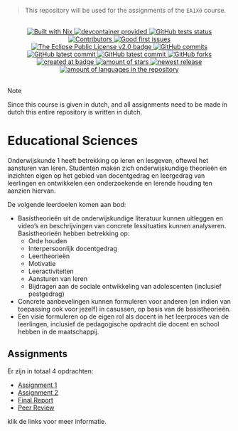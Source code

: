 > This repository will be used for the assignments of the `EA1X0` course. 

<br>
<center>
    <a href="https://nixos.org">
        <img src="https://img.shields.io/badge/Built_With-Nix-5277C3.svg?style=flat&logo=nixos&labelColor=73C3D5" alt="Built with Nix"/>
    </a>
    <a href="https://containers.dev/">
        <img src="https://img.shields.io/badge/devcontainer-provided-green?style=flat" alt="devcontainer provided"/>
    </a>
    <a href="https://github.com/Tygo-van-den-Hurk/TUe-EA1X0-Educational-Sciences-2023-2024/actions/workflows/nix-github-actions.yml">
        <img src="https://github.com/Tygo-van-den-Hurk/TUe-EA1X0-Educational-Sciences-2023-2024/workflows/Nix%20Flake%20Checks/badge.svg?style=flat" alt="GitHub tests status" />
    </a>
    <a href="https://github.com/Tygo-van-den-Hurk/TUe-EA1X0-Educational-Sciences-2023-2024/graphs/contributors">
        <img src="https://img.shields.io/github/contributors/Tygo-van-den-Hurk/TUe-EA1X0-Educational-Sciences-2023-2024?style=flat" alt="Contributors"/>
    </a>
    <a href="https://github.com/Tygo-van-den-Hurk/TUe-EA1X0-Educational-Sciences-2023-2024/issues?q=is%3Aissue+is%3Aopen+label%3A%22good+first+issue%22">
        <img src="https://img.shields.io/github/issues/Tygo-van-den-Hurk/TUe-EA1X0-Educational-Sciences-2023-2024/good%20first%20issue?style=flat" alt="Good first issues" />
    </a>
    <a href="https://github.com/Tygo-van-den-Hurk/TUe-EA1X0-Educational-Sciences-2023-2024/blob/main/LICENSE">
        <img src="https://img.shields.io/github/license/Tygo-van-den-Hurk/TUe-EA1X0-Educational-Sciences-2023-2024?style=flat" alt="The Eclipse Public License v2.0 badge" />
    </a>
    <a href="https://github.com/Tygo-van-den-Hurk/TUe-EA1X0-Educational-Sciences-2023-2024/commit">
        <img src="https://badgen.net/github/commits/Tygo-van-den-Hurk/TUe-EA1X0-Educational-Sciences-2023-2024?style=flat" alt="GitHub commits" />
    </a>
     <a href="https://github.com/Tygo-van-den-Hurk/TUe-EA1X0-Educational-Sciences-2023-2024/commit">
        <img src="https://badgen.net/github/last-commit/Tygo-van-den-Hurk/TUe-EA1X0-Educational-Sciences-2023-2024?style=flat" alt="GitHub latest commit" />
    </a>
    <a href="https://github.com/Tygo-van-den-Hurk/TUe-EA1X0-Educational-Sciences-2023-2024/releases/">
        <img src="https://img.shields.io/github/downloads/Tygo-van-den-Hurk/TUe-EA1X0-Educational-Sciences-2023-2024/total.svg?style=flat" alt="GitHub latest commit" />
    </a>
    <a href="https://github.com/Tygo-van-den-Hurk/TUe-EA1X0-Educational-Sciences-2023-2024/network/">
        <img src="https://badgen.net/github/forks/Tygo-van-den-Hurk/TUe-EA1X0-Educational-Sciences-2023-2024?style=flat" alt="GitHub forks" />
    </a>
    <a href="https://github.com/Tygo-van-den-Hurk/TUe-EA1X0-Educational-Sciences-2023-2024/pulse">
        <img src="https://img.shields.io/github/created-at/Tygo-van-den-Hurk/TUe-EA1X0-Educational-Sciences-2023-2024?style=flat" alt="created at badge" />
    </a>
    <a href="https://github.com/Tygo-van-den-Hurk/TUe-EA1X0-Educational-Sciences-2023-2024/stargazers">
        <img src="https://img.shields.io/github/stars/Tygo-van-den-Hurk/TUe-EA1X0-Educational-Sciences-2023-2024?style=flat" alt="amount of stars" />
    </a>
    <a href="https://github.com/Tygo-van-den-Hurk/TUe-EA1X0-Educational-Sciences-2023-2024/release">
        <img src="https://img.shields.io/github/release/Tygo-van-den-Hurk/TUe-EA1X0-Educational-Sciences-2023-2024?style=flat&display_name=release" alt="newest release" />
    </a>
    <a href="https://github.com/Tygo-van-den-Hurk/TUe-EA1X0-Educational-Sciences-2023-2024/">
        <img src="https://img.shields.io/github/languages/count/Tygo-van-den-Hurk/TUe-EA1X0-Educational-Sciences-2023-2024?style=flat" alt="amount of languages in the repository" />
    </a>    
</center>
<br>

> [!NOTE]
> Since this course is given in dutch, and all assignments need to be made in dutch this entire repository is written in dutch.

# Educational Sciences
Onderwijskunde 1 heeft betrekking op leren en lesgeven, oftewel het aansturen van leren. Studenten maken zich onderwijskundige theorieën en inzichten eigen op het gebied van docentgedrag en leergedrag van leerlingen en ontwikkelen een onderzoekende en lerende houding ten aanzien hiervan. 

De volgende leerdoelen komen aan bod:
 
- Basistheorieën uit de onderwijskundige literatuur kunnen uitleggen en video’s en beschrijvingen van concrete lessituaties kunnen analyseren. Basistheorieën hebben betrekking op:
  - Orde houden
  - Interpersoonlijk docentgedrag
  - Leertheorieën
  - Motivatie
  - Leeractiviteiten
  - Aansturen van leren
  - Bijdragen aan de sociale ontwikkeling van adolescenten (inclusief pestgedrag)
- Concrete aanbevelingen kunnen formuleren voor anderen (en indien van toepassing ook voor jezelf) in casussen, op basis van de basistheorieën.
- Een visie formuleren op de eigen rol als docent in het leerproces van de leerlingen, inclusief de pedagogische opdracht die docent en school hebben in de maatschappij.

## Assignments
Er zijn in totaal 4 opdrachten:
- [Assignment 1](./assignment-1/README.md)
- [Assignment 2](./assignment-2/README.md)
- [Final Report](./final-report/README.md)
- [Peer Review](./peer-review/README.md)

klik de links voor meer informatie.
